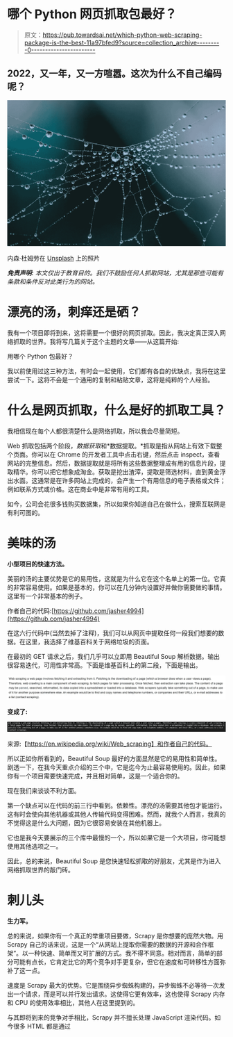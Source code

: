 # 哪个 Python 网页抓取包最好？

> 原文：<https://pub.towardsai.net/which-python-web-scraping-package-is-the-best-11a97bfed9?source=collection_archive---------0----------------------->

## 2022，又一年，又一方喧嚣。这次为什么不自己编码呢？

![](img/c4bd0890c5cd187a8246b26787d0b661.png)

内森·杜姆劳在 [Unsplash](https://unsplash.com/s/photos/web-spider?utm_source=unsplash&utm_medium=referral&utm_content=creditCopyText) 上的照片

***免责声明:*** *本文仅出于教育目的。我们不鼓励任何人抓取网站，尤其是那些可能有条款和条件反对此类行为的网站。*

# 漂亮的汤，刺痒还是硒？

我有一个项目即将到来，这将需要一个很好的网页抓取。因此，我决定真正深入网络抓取的世界。我将写几篇关于这个主题的文章——从这篇开始:

用哪个 Python 包最好？

我以前使用过这三种方法，有时会一起使用，它们都有各自的优缺点，我将在这里尝试一下。这将不会是一个通用的复制和粘贴文章，这将是纯粹的个人经验。

# 什么是网页抓取，什么是好的抓取工具？

我相信现在每个人都很清楚什么是网络抓取，所以我会尽量简短。

Web 抓取包括两个阶段，*数据获取*和*数据提取。*抓取是指从网站上有效下载整个页面。你可以在 Chrome 的开发者工具中点击右键，然后点击 inspect，查看网站的完整信息。然后，数据提取就是将所有这些数据整理成有用的信息片段，提取精华。你可以把它想象成淘金。获取是挖出渣滓，提取是筛选材料，直到黄金浮出水面。这通常是在许多网站上完成的，会产生一个有用信息的电子表格或文件；例如联系方式或价格。这在商业中是非常有用的工具。

如今，公司会花很多钱购买数据集，所以如果你知道自己在做什么，搜索互联网是有利可图的。

# 美味的汤

**小型项目的快速方法。**

美丽的汤的主要优势是它的易用性，这就是为什么它在这个名单上的第一位。它真的非常容易使用。如果是基本的，你可以在几分钟内设置好并做你需要做的事情。这里有一个非常基本的例子。

作者自己的代码:[https://github.com/jasher4994](https://github.com/jasher4994)

在这六行代码中(当然去掉了注释)，我们可以从网页中提取任何一段我们想要的数据。在这里，我选择了维基百科关于网络垃圾的页面。

在最初的 GET 请求之后，我们几乎可以立即用 Beautiful Soup 解析数据。输出很容易迭代，可用性非常高。下面是维基百科上的第二段，下面是输出。

![](img/04994fef726f3be78a758206cac7c8fd.png)

**变成了:**

![](img/509fb98a2d979b5b674f696bab13315f.png)

来源:【https://en.wikipedia.org/wiki/Web_scraping】和作者自己的代码。

所以正如你所看到的，Beautiful Soup 最好的方面显然是它的易用性和简单性。剧透一下，在我今天重点介绍的三个中，它是迄今为止最容易使用的。因此，如果你有一个项目需要快速完成，并且相对简单，这是一个适合你的。

现在我们来谈谈不利方面。

第一个缺点可以在代码的前三行中看到。依赖性。漂亮的汤需要其他包才能运行。这有时会使向其他机器或其他人传输代码变得困难。然而，就我个人而言，我真的不觉得这是什么大问题，因为它很容易安装在其他机器上。

它也是我今天要展示的三个库中最慢的一个，所以如果它是一个大项目，你可能想使用其他选项之一。

因此，总的来说，Beautiful Soup 是您快速轻松抓取的好朋友，尤其是作为进入网络抓取世界的敲门砖。

# **刺儿头**

**生力军。**

总的来说，如果你有一个真正的举重项目要做，Scrapy 是你想要的庞然大物。用 Scrapy 自己的话来说，这是一个“从网站上提取你需要的数据的开源和合作框架”。以一种快速、简单而又可扩展的方式。我不得不同意。相对而言，简单的部分可能有点长，它肯定比它的两个竞争对手更复杂，但它在速度和可转移性方面弥补了这一点。

速度是 Scrapy 最大的优势。它是围绕异步蜘蛛构建的，异步蜘蛛不必等待一次发出一个请求，而是可以并行发出请求。这使得它更有效率，这也使得 Scrapy 内存和 CPU 的使用效率相比，其他人在这里提到的。

与其即将到来的竞争对手相比，Scrapy 并不擅长处理 JavaScript 渲染代码。如今很多 HTML 都是通过